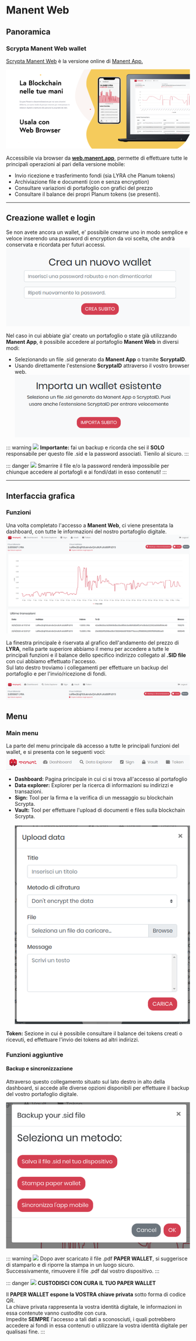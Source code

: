 # Manent Web

## Panoramica

### Scrypta Manent Web wallet

[Scrypta Manent Web](https://web.manent.app/) è la versione online di [Manent App.](../dapps/manent-app.md)

![manent_web](./assets/manent_web/banner_web.png)


Accessibile via browser da [**web.manent.app**](https://web.manent.app/), permette di effettuare tutte le principali operazioni al pari della versione mobile:
- Invio ricezione e trasferimento fondi (sia LYRA che Planum tokens)
- Archiviazione file e documenti (con e senza encryption)
- Consultare variazioni di portafoglio con grafici del prezzo
- Consultare il balance dei propri Planum tokens (se presenti).
***

## Creazione wallet e login

Se non avete ancora un wallet, e' possibile crearne uno in modo semplice e veloce inserendo una password di encryption da voi scelta, che andrà conservata e ricordata per futuri accessi.
![manent_web](./assets/manent_web/create.png)

Nel caso in cui abbiate gia' creato un portafoglio o state già utilizzando **Manent App**, è possibile accedere al portafoglio **Manent Web** in diversi modi:
- Selezionando un file .sid generato da **Manent App** o tramite **ScryptaID**.
- Usando direttamente l'estensione **ScryptaID** attraverso il vostro browser web.
![manent_web](./assets/manent_web/import.png)



::: warning <img src="../assets/icons/warning.svg" width="32"> 
**Importante:** fai un backup e ricorda che sei il **SOLO** responsabile per questo file .sid e la password associati. Tienilo al sicuro.
:::

::: danger <img src="../assets/icons/danger.svg" width="32">
Smarrire il file e/o la password renderà impossibile per chiunque accedere al portafogli e ai fondi/dati in esso contenuti!
:::
***

## Interfaccia grafica
### Funzioni

Una volta completato l'accesso a **Manent Web**, ci viene presentata la dashboard, con tutte le informazioni del nostro portafoglio digitale.
![manent_web](./assets/manent_web/main.png)

La finestra principale è riservata al grafico dell'andamento del prezzo di **LYRA**, nella parte superiore abbiamo il menu per accedere a tutte le principali funzioni e il balance dello specifico indirizzo collegato al **.SID file** con cui abbiamo effettuato l'accesso.
<br>Sul lato destro troviamo i collegamenti per effettuare un backup del portafoglio e per l'invio/ricezione di fondi.

![manent_web](./assets/manent_web/up_web.png)

## Menu

### Main menu

La parte del menu principale dà accesso a tutte le principali funzioni del wallet, e si presenta con le seguenti voci:
![manent_web](./assets/manent_web/menu.png)

- **Dashboard:** Pagina principale in cui ci si trova all'accesso al portafoglio
- **Data explorer:**  Explorer per la ricerca di informazioni su indirizzi e transazioni.
- **Sign:** Tool per la firma e la verifica di un messaggio su blockchain Scrypta.
- **Vault:** Tool per effettuare l'upload di documenti e files sulla blockchain Scrypta.
<br><br>![manent_web](./assets/manent_web/vault.png)

**Token:** Sezione in cui è possibile consultare il balance dei tokens creati o ricevuti, ed effettuare l'invio dei tokens ad altri indirizzi.

### Funzioni aggiuntive

#### Backup e sincronizzazione
Attraverso questo collegamento situato sul lato destro in alto della dashboard, si accede alle diverse opzioni disponibili per effettuare il backup del vostro portafoglio digitale.

![manent_web](./assets/manent_web/backup.png)

::: warning <img src="../assets/icons/warning.svg" width="32"> 
Dopo aver scaricato il file .pdf **PAPER WALLET**, si suggerisce di stamparlo e di riporre la stampa in un luogo sicuro. <br>Successivamente, rimuovere il file .pdf dal vostro dispositivo.
:::

::: danger <img src="../assets/icons/danger.svg" width="32">
**CUSTODISCI CON CURA IL TUO PAPER WALLET**

Il **PAPER WALLET espone la VOSTRA chiave privata** sotto forma di codice QR. 
<br>La chiave privata rappresenta la vostra identità digitale, le informazioni in essa contenute vanno custodite con cura.
<br>Impedite **SEMPRE** l'accesso a tali dati a sconosciuti, i quali potrebbero accedere ai fondi in essa contenuti o utilizzare la vostra identità digitale per qualisasi fine.
:::